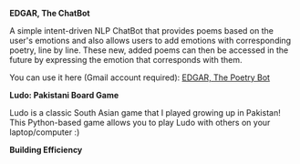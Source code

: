 **EDGAR, The ChatBot**

A simple intent-driven NLP ChatBot that provides poems based on the user's emotions and also allows users to add emotions with corresponding poetry, line by line. These new, added poems can then be accessed in the future by expressing the emotion that corresponds with them. 

You can use it here (Gmail account required): [EDGAR, The Poetry Bot](https://colab.research.google.com/drive/1tPSSPTP4n-p-GKTKaz8RkV04kJQtW5ly?usp=sharing)

**Ludo: Pakistani Board Game**

Ludo is a classic South Asian game that I played growing up in Pakistan! This Python-based game allows you to play Ludo with others on your laptop/computer :)

**Building Efficiency**


